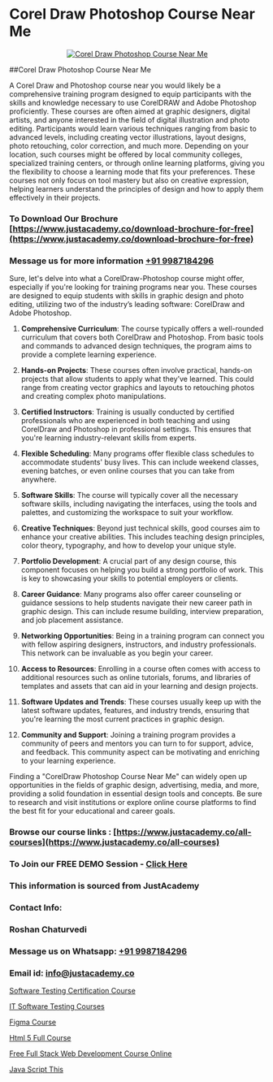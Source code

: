 # Corel Draw Photoshop Course Near Me

<p align="center">
  <a href="https://justacademy.co/course-detail/photoshop-training">
    <img src="https://justacademy.co/storage2/course_image/1676637576_course_image.webp" alt="Corel Draw Photoshop Course Near Me">
  </a>
</p>
##Corel Draw Photoshop Course Near Me

A Corel Draw and Photoshop course near you would likely be a comprehensive training program designed to equip participants with the skills and knowledge necessary to use CorelDRAW and Adobe Photoshop proficiently. These courses are often aimed at graphic designers, digital artists, and anyone interested in the field of digital illustration and photo editing. Participants would learn various techniques ranging from basic to advanced levels, including creating vector illustrations, layout designs, photo retouching, color correction, and much more. Depending on your location, such courses might be offered by local community colleges, specialized training centers, or through online learning platforms, giving you the flexibility to choose a learning mode that fits your preferences. These courses not only focus on tool mastery but also on creative expression, helping learners understand the principles of design and how to apply them effectively in their projects.
### To Download Our Brochure [https://www.justacademy.co/download-brochure-for-free](https://www.justacademy.co/download-brochure-for-free)
### Message us for more information [+91 9987184296](https://api.whatsapp.com/send?phone=919987184296)
Sure, let's delve into what a CorelDraw-Photoshop course might offer, especially if you're looking for training programs near you. These courses are designed to equip students with skills in graphic design and photo editing, utilizing two of the industry’s leading software: CorelDraw and Adobe Photoshop.

1) **Comprehensive Curriculum**: The course typically offers a well-rounded curriculum that covers both CorelDraw and Photoshop. From basic tools and commands to advanced design techniques, the program aims to provide a complete learning experience.

2) **Hands-on Projects**: These courses often involve practical, hands-on projects that allow students to apply what they’ve learned. This could range from creating vector graphics and layouts to retouching photos and creating complex photo manipulations.

3) **Certified Instructors**: Training is usually conducted by certified professionals who are experienced in both teaching and using CorelDraw and Photoshop in professional settings. This ensures that you're learning industry-relevant skills from experts.

4) **Flexible Scheduling**: Many programs offer flexible class schedules to accommodate students' busy lives. This can include weekend classes, evening batches, or even online courses that you can take from anywhere.

5) **Software Skills**: The course will typically cover all the necessary software skills, including navigating the interfaces, using the tools and palettes, and customizing the workspace to suit your workflow.

6) **Creative Techniques**: Beyond just technical skills, good courses aim to enhance your creative abilities. This includes teaching design principles, color theory, typography, and how to develop your unique style.

7) **Portfolio Development**: A crucial part of any design course, this component focuses on helping you build a strong portfolio of work. This is key to showcasing your skills to potential employers or clients.

8) **Career Guidance**: Many programs also offer career counseling or guidance sessions to help students navigate their new career path in graphic design. This can include resume building, interview preparation, and job placement assistance.

9) **Networking Opportunities**: Being in a training program can connect you with fellow aspiring designers, instructors, and industry professionals. This network can be invaluable as you begin your career.

10) **Access to Resources**: Enrolling in a course often comes with access to additional resources such as online tutorials, forums, and libraries of templates and assets that can aid in your learning and design projects.

11) **Software Updates and Trends**: These courses usually keep up with the latest software updates, features, and industry trends, ensuring that you're learning the most current practices in graphic design.

12) **Community and Support**: Joining a training program provides a community of peers and mentors you can turn to for support, advice, and feedback. This community aspect can be motivating and enriching to your learning experience.

Finding a "CorelDraw Photoshop Course Near Me" can widely open up opportunities in the fields of graphic design, advertising, media, and more, providing a solid foundation in essential design tools and concepts. Be sure to research and visit institutions or explore online course platforms to find the best fit for your educational and career goals.

### Browse our course links : [https://www.justacademy.co/all-courses](https://www.justacademy.co/all-courses) 
### To Join our FREE DEMO Session - [Click Here](https://www.justacademy.co/register-for-course-demo)


### This information is sourced from JustAcademy
### Contact Info:
### Roshan Chaturvedi
### Message us on Whatsapp: [+91 9987184296](https://api.whatsapp.com/send?phone=919987184296)
### Email id: [info@justacademy.co](mailto:info@justacademy.co)
                
[Software Testing Certification Course](https://www.linkedin.com/pulse/software-testing-certification-course-justacademy-london-p3rtf?trackingId=%2Fo3pDrgC2cdnPzqNB7r5hQ%3D%3D&lipi=urn%3Ali%3Apage%3Ad_flagship3_company_admin%3BosK2%2F2EMSuK0OJgUxbYcDg%3D%3D)

[IT Software Testing Courses](https://www.linkedin.com/pulse/software-testing-courses-justacademy-kolkata-walme?trackingId=Dcb6fJJkuRzSYeVxgtVYCA%3D%3D&lipi=urn%3Ali%3Apage%3Ad_flagship3_company_admin%3BZ3buGVXtSt2MpOd2OMz6cQ%3D%3D)

[Figma Course](https://medium.com/@ranepooja/figma-course-fee380f5db86)

[Html 5 Full Course](https://medium.com/@kumarishimmi99/html-5-full-course-e9c970e91758)

[Free Full Stack Web Development Course Online](https://justacademyin.github.io/justacademy/free-full-stack-web-development-course-online)

[Java Script This](https://justacademyin.github.io/justacademy/java-script-this)

